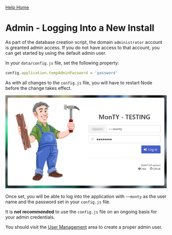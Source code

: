 [Help Home](https://cityssm.github.io/MonTY/docs/)

# Admin - Logging Into a New Install

As part of the database creation script, the domain `administrator` account is greanted admin access.
If you do not have access to that account, you can get started by using the default admin user.

In your `data/config.js` file, set the following property:

```javascript
config.application.tempAdminPassword = 'password'
```

As with all changes to the `config.js` file, you will have to restart Node
before the change takes effect.

![Login Prompt](images/adminLogin.png)

Once set, you will be able to log into the application with `~~monty` as
the user name and the password set in your `config.js` file.

It is **not recommended** to use the `config.js` file on an ongoing basis
for your admin credentials.

You should visit the [User Management](admin-userManagement.md) area
to create a proper admin user.
